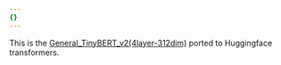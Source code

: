 ```yaml
---
{}
---
```

This is the [General_TinyBERT_v2(4layer-312dim)](https://github.com/huawei-noah/Pretrained-Language-Model/tree/master/TinyBERT) ported to Huggingface transformers. 